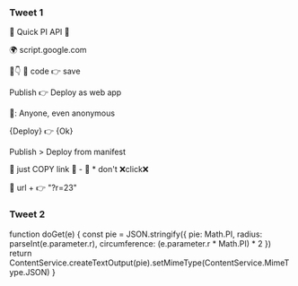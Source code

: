### Tweet 1

🥧 Quick PI API 🥧

🌍 script.google.com

🔗👇 📝 code 👉 save

Publish 👉 Deploy as web app

👀: Anyone, even anonymous

{Deploy} 👉 {Ok}

Publish > Deploy from manifest

🚨 just COPY link 🚨 - 🥺 * don't ❌click❌

📝 url + 👉 "?r=23"



### Tweet 2

function doGet(e) {
  const pie = JSON.stringify({
    pie: Math.PI,
    radius: parseInt(e.parameter.r),
    circumference: (e.parameter.r * Math.PI) * 2
  })
  return ContentService.createTextOutput(pie).setMimeType(ContentService.MimeType.JSON)
}
